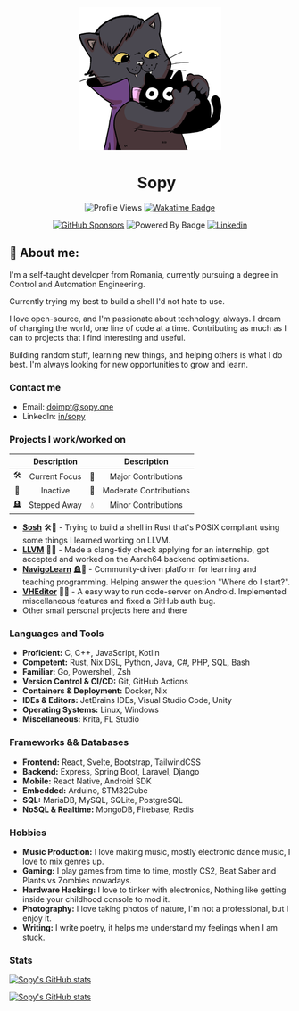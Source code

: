 <div align="center">

![cat holding cat plushie](./theCat.png)

<div id="user-content-toc">
  <ul align="center" style="list-style: none;">
    <summary>
      <h1>Sopy</h1>
    </summary>
  </ul>
</div>

![Profile Views](https://komarev.com/ghpvc/?username=sopyb&color=EE5599&style=for-the-badge)
[![Wakatime Badge](https://wakatime.com/badge/user/ea1ae654-23a7-4c9d-8111-e626caca9a28.svg?style=for-the-badge)](https://wakatime.com/@ea1ae654-23a7-4c9d-8111-e626caca9a28)

[![GitHub Sponsors](https://img.shields.io/github/sponsors/sopyb?style=for-the-badge&color=%23DD5599)](https://github.com/sponsors/sopyb)
![Powered By Badge](https://img.shields.io/badge/Powered_by-caffeine-%236F4E37?style=for-the-badge&logo=buymeacoffee&logoColor=FFF)
[![Linkedin](https://img.shields.io/badge/LinkedIn-0A66C2?logo=linkedin&logoColor=fff&style=for-the-badge&label=in/sopy)](https://linkedin.com/in/sopy)
</div>

## 👤 About me:

I'm a self-taught developer from Romania, currently pursuing a degree in Control and Automation Engineering.

Currently trying my best to build a shell I'd not hate to use.

I love open-source, and I'm passionate about technology, always. I dream of changing the world, one line of code at a time. Contributing as much as I can to projects that I find interesting and useful.

Building random stuff, learning new things, and helping others is what I do best. I'm always looking for new opportunities to grow and learn.

### Contact me

- Email: [doimpt@sopy.one](mailto:doimpt@sopy.one)
- LinkedIn: [in/sopy](https://www.linkedin.com/in/sopy/)

### Projects I work/worked on

<table align="center">
  <thead>
    <tr>
      <th style="text-align: center;"></th>
      <th style="text-align: center;">Description</th>
      <th style="text-align: center;"></th>
      <th style="text-align: center;">Description</th>
    </tr>
  </thead>
  <tbody>
    <tr>
      <td style="text-align: center;">🛠️</td>
      <td style="text-align: center;">Current Focus</td>
      <td style="text-align: center;">🌲</td>
      <td style="text-align: center;">Major Contributions</td>
    </tr>
    <tr>
      <td style="text-align: center;">🔕</td>
      <td style="text-align: center;">Inactive</td>
      <td style="text-align: center;">🌱</td>
      <td style="text-align: center;">Moderate Contributions</td>
    </tr>
    <tr>
      <td style="text-align: center;">🪦</td>
      <td style="text-align: center;">Stepped Away</td>
      <td style="text-align: center;">💧</td>
      <td style="text-align: center;">Minor Contributions</td>
    </tr>
  </tbody>
</table>


- **[Sosh](https://github.com/sopyb/sosh)** 🛠️🌲 - Trying to build a shell in Rust that's POSIX compliant using some things I learned working on LLVM.
- **[LLVM](https://github.com/llvm/llvm-project)** 🔕💧 - Made a clang-tidy check applying for an internship, got accepted and worked on the Aarch64 backend optimisations.
- **[NavigoLearn](https://github.com/navigolearn)** 🪦🌲 - Community-driven platform for learning and teaching programming. Helping answer the question "Where do I start?".
- **[VHEditor](https://github.com/vhqtvn/VHEditor-Android)** 🔕🌱 - A easy way to run code-server on Android. Implemented miscellaneous features and fixed a GitHub auth bug.
- Other small personal projects here and there

### Languages and Tools

- **Proficient:** C, C++, JavaScript, Kotlin
- **Competent:** Rust, Nix DSL, Python, Java, C#, PHP, SQL, Bash
- **Familiar:** Go, Powershell, Zsh
- **Version Control & CI/CD:** Git, GitHub Actions
- **Containers & Deployment:** Docker, Nix
- **IDEs & Editors:** JetBrains IDEs, Visual Studio Code, Unity
- **Operating Systems:** Linux, Windows
- **Miscellaneous:** Krita, FL Studio

### Frameworks && Databases
- **Frontend:** React, Svelte, Bootstrap, TailwindCSS
- **Backend:** Express, Spring Boot, Laravel, Django
- **Mobile:** React Native, Android SDK
- **Embedded:** Arduino, STM32Cube
- **SQL:** MariaDB, MySQL, SQLite, PostgreSQL
- **NoSQL & Realtime:** MongoDB, Firebase, Redis

### Hobbies

- **Music Production:** I love making music, mostly electronic dance music, I love to mix genres up.
- **Gaming:** I play games from time to time, mostly CS2, Beat Saber and Plants vs Zombies nowadays.
- **Hardware Hacking:** I love to tinker with electronics, Nothing like getting inside your childhood console to mod it.
- **Photography:** I love taking photos of nature, I'm not a professional, but I enjoy it.
- **Writing:** I write poetry, it helps me understand my feelings when I am stuck.

### Stats

[![Sopy's GitHub stats](https://github-readme-stats.vercel.app/api?username=sopyb&show_icons=true&theme=midnight-purple&custom_title=Sopy's+GitHub+stats)](https://github.com/anuraghazra/github-readme-stats)

[![Sopy's GitHub stats](https://github-readme-stats-one-bice.vercel.app/api/top-langs/?username=sopyb&role=OWNER,COLLABORATOR&langs_count=10&layout=compact&hide=cmake,html,css&theme=midnight-purple)](https://github.com/anuraghazra/github-readme-stats)

